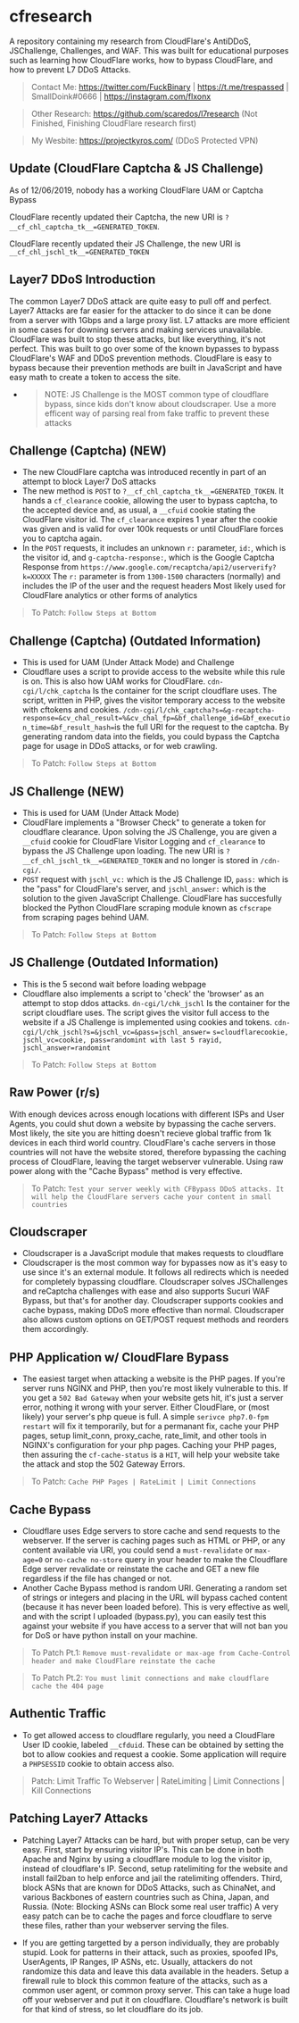 # cfresearch
A repository containing my research from CloudFlare's AntiDDoS, JSChallenge, Challenges, and WAF.
This was built for educational purposes such as learning how CloudFlare works, how to bypass CloudFlare, and how to prevent L7 DDoS Attacks.
> Contact Me: https://twitter.com/FuckBinary | https://t.me/trespassed | SmallDoink#0666 | https://instagram.com/flxonx

> Other Research: https://github.com/scaredos/l7research (Not Finished, Finishing CloudFlare research first)

> My Wesbite: https://projectkyros.com/ (DDoS Protected VPN)

## Update (CloudFlare Captcha & JS Challenge)
As of 12/06/2019, nobody has a working CloudFlare UAM or Captcha Bypass 

CloudFlare recently updated their Captcha, the new URI is `?__cf_chl_captcha_tk__=GENERATED_TOKEN`. 

CloudFlare recently updated their JS Challenge, the new URI is `__cf_chl_jschl_tk__=GENERATED_TOKEN`


## Layer7 DDoS Introduction
The common Layer7 DDoS attack are quite easy to pull off and perfect. Layer7 Attacks are far easier for the attacker to do since it can be done from a server with 1Gbps and a large proxy list. L7 attacks are more efficient in some cases for downing servers and making services unavailable. CloudFlare was built to stop these attacks, but like everything, it's not perfect. This was built to go over some of the known bypasses to bypass CloudFlare's WAF and DDoS prevention methods. CloudFlare is easy to bypass because their prevention methods are built in JavaScript and have easy math to create a token to access the site.
- > NOTE: JS Challenge is the MOST common type of cloudflare bypass, since kids don't know about cloudscraper. Use a more efficent way of parsing real from fake traffic to prevent these attacks

## Challenge (Captcha) (NEW)
- The new CloudFlare captcha was introduced recently in part of an attempt to block Layer7 DoS attacks
- The new method is `POST` to `?__cf_chl_captcha_tk__=GENERATED_TOKEN`. It hands a `cf_clearance` cookie, allowing the user to bypass captcha, to the accepted device and, as usual, a `__cfuid` cookie stating the CloudFlare visitor id. The `cf_clearance` expires 1 year after the cookie was given and is valid for over 100k requests or until CloudFlare forces you to captcha again.
- In the `POST` requests, it includes an unknown `r:` parameter, `id:`, which is the visitor id, and `g-captcha-response:`, which is the Google Captcha Response from `https://www.google.com/recaptcha/api2/userverify?k=XXXXX` 
The `r:` parameter is from `1300-1500` characters (normally) and includes the IP of the user and the request headers
Most likely used for CloudFlare analytics or other forms of analytics

> To Patch: `Follow Steps at Bottom`

## Challenge (Captcha) (Outdated Information)
- This is used for UAM (Under Attack Mode) and Challenge
- Cloudflare uses a script to provide access to the website while this rule is on. This is also how UAM works for CloudFlare. 
`cdn-cgi/l/chk_captcha` Is the container for the script cloudflare uses. The script, written in PHP, gives the visitor temporary access to the website with cftokens and cookies. `/cdn-cgi/l/chk_captcha?s=&g-recaptcha-response=&cv_chal_result=%&cv_chal_fp=&bf_challenge_id=&bf_execution_time=&bf_result_hash=`is the full URI for the request to the captcha. By generating random data into the fields, you could bypass the Captcha page for usage in DDoS attacks, or for web crawling.
> To Patch: `Follow Steps at Bottom`

## JS Challenge (NEW)
- This is used for UAM (Under Attack Mode)
- CloudFlare implements a "Browser Check" to generate a token for cloudflare clearance. Upon solving the JS Challenge, you are given a `__cfuid` cookie for CloudFlare Visitor Logging and `cf_clearance` to bypass the JS Challenge upon loading. The new URI is `?__cf_chl_jschl_tk__=GENERATED_TOKEN` and no longer is stored in `/cdn-cgi/`. 
- `POST` request with `jschl_vc:` which is the JS Challenge ID, `pass:` which is the "pass" for CloudFlare's server, and `jschl_answer:` which is the solution to the given JavaScript Challenge.
CloudFlare has succesfully blocked the Python CloudFlare scraping module known as `cfscrape` from scraping pages behind UAM.
> To Patch: `Follow Steps at Bottom`

## JS Challenge (Outdated Information)
- This is the 5 second wait before loading webpage
- Cloudflare also implements a script to 'check' the 'browser' as an attempt to stop ddos attacks. `dn-cgi/l/chk_jschl` Is the container for the script cloudflare uses. The script gives the visitor full access to the website if a JS Challenge is implemented using cookies and tokens. `cdn-cgi/l/chk_jschl?s=&jschl_vc=&pass=jschl_answer=`
`s=cloudflarecookie, jschl_vc=cookie, pass=randomint with last 5 rayid, jschl_answer=randomint`
> To Patch: `Follow Steps at Bottom`

## Raw Power (r/s)
With enough devices across enough locations with different ISPs and User Agents, you could shut down a website by bypassing the cache servers. Most likely, the site you are hitting doesn't recieve global traffic from 1k devices in each third world country. CloudFlare's cache servers in those countries will not have the website stored, therefore bypassing the caching process of CloudFlare, leaving the target webserver vulnerable. Using raw power along with the "Cache Bypass" method is very effective.
> To Patch: `Test your server weekly with CFBypass DDoS attacks. It will help the CloudFlare servers cache your content in small countries`

## Cloudscraper
- Cloudscraper is a JavaScript module that makes requests to cloudflare
- Cloudscraper is the most common way for bypasses now as it's easy to use since it's an external module. It follows all redirects which is needed for completely bypassing cloudflare.  Cloudscraper solves JSChallenges and reCaptcha challenges with ease and also supports Sucuri WAF Bypass, but that's for another day. Cloudscraper supports cookies and cache bypass, making DDoS more effective than normal. Cloudscraper also allows custom options on GET/POST request methods and reorders them accordingly. 

## PHP Application w/ CloudFlare Bypass
- The easiest target when attacking a website is the PHP pages. If you're server runs NGINX and PHP, then you're most likely vulnerable to this. If you get a `502 Bad Gateway` when your website gets hit, it's just a server error, nothing it wrong with your server. Either CloudFlare, or (most likely) your server's php queue is full. A simple `serivce php7.0-fpm restart` will fix it temporarily, but for a permanant fix, cache your PHP pages, setup limit_conn, proxy_cache, rate_limit, and other tools in NGINX's configuration for your php pages. Caching your PHP pages, then assuring the `cf-cache-status` is a `HIT`, will help your website take the attack and stop the 502 Gateway Errors.
> To Patch: `Cache PHP Pages | RateLimit | Limit Connections`

## Cache Bypass
- Cloudflare uses Edge servers to store cache and send requests to the webserver. If the server is caching pages such as HTML or PHP, or any content available via URI, you could send a `must-revalidate` or `max-age=0` or `no-cache no-store` query in your header to make the Cloudflare Edge server revalidate or reinstate the cache and GET a new file regardless if the file has changed or not.
- Another Cache Bypass method is random URI. Generating a random set of strings or integers and placing in the URL will bypass cached content (because it has never been loaded before). This is very effective as well, and with the script I uploaded (bypass.py), you can easily test this against your website if you have access to a server that will not ban you for DoS or have python install on your machine.
> To Patch Pt.1: `Remove must-revalidate or max-age from Cache-Control header and make CloudFlare reinstate the cache`

> To Patch Pt.2: `You must limit connections and make cloudflare cache the 404 page`

## Authentic Traffic
- To get allowed access to cloudflare regularly, you need a CloudFlare User ID cookie, labeled `__cfduid`. These can be obtained by setting the bot to allow cookies and request a cookie. Some application will require a `PHPSESSID` cookie to obtain access also.
> Patch: Limit Traffic To Webserver | RateLimiting | Limit Connections | Kill Connections

## Patching Layer7 Attacks
- Patching Layer7 Attacks can be hard, but with proper setup, can be very easy. First, start by ensuring visitor IP's. This can be done in both Apache and Nginx by using a cloudflare module to log the visitor ip, instead of cloudflare's IP. Second, setup ratelimiting for the website and install fail2ban to help enforce and jail the ratelimiting offenders. Third, block ASNs  that are known for DDoS Attacks, such as ChinaNet, and various Backbones of eastern countries such as China, Japan, and Russia. (Note: Blocking ASNs can Block some real user traffic) A very easy patch can be to cache the pages and force cloudflare to serve these files, rather than your webserver serving the files. 

- If you are getting targetted by a person individually, they are probably stupid. Look for patterns in their attack, such as proxies, spoofed IPs, UserAgents, IP Ranges, IP ASNs, etc. Usually, attackers do not randomize this data and leave this data available in the headers. Setup a firewall rule to block this common feature of the attacks, such as a common user agent, or common proxy server. This can take a huge load off your webserver and put it on cloudflare. Cloudflare's network is built for that kind of stress, so let cloudflare do its job.



